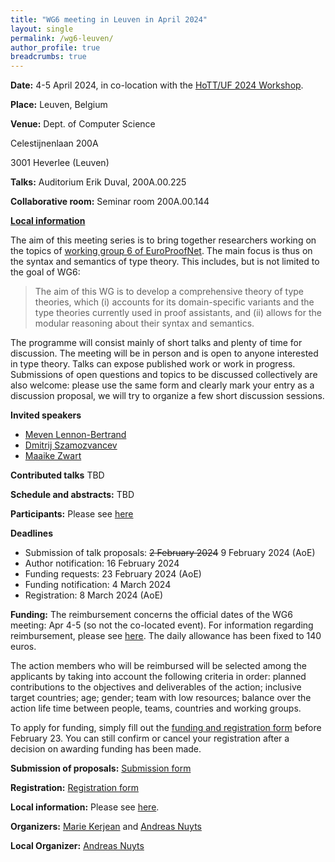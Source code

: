 ```yaml
---
title: "WG6 meeting in Leuven in April 2024"
layout: single
permalink: /wg6-leuven/
author_profile: true
breadcrumbs: true
---
```


**Date:** 4-5 April 2024, in co-location with the [HoTT/UF 2024 Workshop](https://hott-uf.github.io/2024/).

**Place:** Leuven, Belgium

**Venue:** Dept. of Computer Science

Celestijnenlaan 200A

3001 Heverlee (Leuven)

**Talks:** Auditorium Erik Duval, 200A.00.225

**Collaborative room:** Seminar room 200A.00.144 

**[Local information](https://anuyts.github.io/2024/venue.html)**

The aim of this meeting series is to bring together researchers working on the topics of [working group 6 of EuroProofNet](https://europroofnet.github.io/wg6/). The main focus is thus on the syntax and semantics of type theory.
This includes, but is not limited to the goal of WG6:

> The aim of this WG is to develop a comprehensive theory of type theories, which (i) accounts for its domain-specific variants and the type theories currently used in proof assistants, and (ii) allows for the modular reasoning about their syntax and semantics.

The programme will consist mainly of short talks and plenty of time
for discussion. The meeting will be in person and is open to anyone
interested in type theory. Talks can expose published work or work in
progress. Submissions of open questions and topics to be discussed
collectively are also welcome: please use the same form and clearly mark your
entry as a discussion proposal, we will try to organize a few short discussion sessions.

**Invited speakers**

- [Meven Lennon-Bertrand](https://www.meven.ac/)
- [Dmitrij Szamozvancev](https://www.cl.cam.ac.uk/~ds709/)
- [Maaike Zwart](https://maaikezwart.com/)

**Contributed talks**
TBD

**Schedule and abstracts:**
TBD

**Participants:** Please see [here](participants)

**Deadlines**

- Submission of talk proposals: ~~2 February 2024~~ 9 February 2024 (AoE)
- Author notification: 16 February 2024
- Funding requests: 23 February 2024 (AoE)
- Funding notification: 4 March 2024
- Registration: 8 March 2024 (AoE)

**Funding:**
The reimbursement concerns the official dates of the WG6 meeting: Apr 4-5 (so not the co-located event).
For information regarding reimbursement, please see [here](../reimbursement-rules).
The daily allowance has been fixed to 140 euros.

The action members who will be reimbursed will be selected among the applicants by
taking into account the following criteria in order: planned contributions to the
objectives and deliverables of the action; inclusive target countries; age; gender;
team with low resources; balance over the action life time between people, teams,
countries and working groups.

To apply for funding, simply fill out the 
[funding and registration form](http://lipn.univ-paris13.fr/limesurvey/index.php/736237?lang=en)
before February 23.
You can still confirm or cancel your registration after a decision on awarding funding has been made.

**Submission of proposals:**
[Submission form](https://lipn.univ-paris13.fr/limesurvey/index.php/752657?lang=en)

**Registration:**
[Registration form](http://lipn.univ-paris13.fr/limesurvey/index.php/736237?lang=en)

**Local information:** Please see [here](https://anuyts.github.io/2024/venue.html).

**Organizers:** [Marie Kerjean](https://lipn.univ-paris13.fr/~kerjean/) and [Andreas Nuyts](https://anuyts.github.io/)

**Local Organizer:** [Andreas Nuyts](https://anuyts.github.io/)
